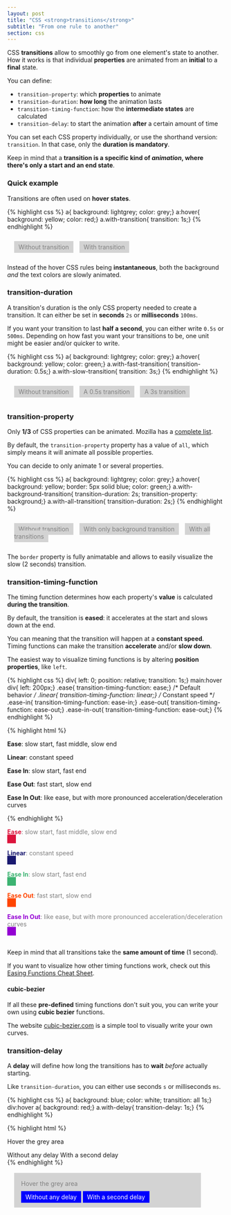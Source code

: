 ```yaml
---
layout: post
title: "CSS <strong>transitions</strong>"
subtitle: "From one rule to another"
section: css
---
```


CSS <strong>transitions</strong> allow to smoothly go from one element's state to another. How it works is that individual **properties** are animated from an **initial** to a **final** state.

You can define:

* `transition-property`: which **properties** to animate
* `transition-duration`: **how long** the animation lasts
* `transition-timing-function`: how the **intermediate states** are calculated
* `transition-delay`: to start the animation **after** a certain amount of time

You can set each CSS property individually, or use the shorthand version: `transition`. In that case, only the **duration is mandatory**.

Keep in mind that a **transition is a specific kind of _animation_, where there's only a start and an end state**.

### Quick example

Transitions are often used on **hover states**.

{% highlight css %}
a{ background: lightgrey; color: grey;}
a:hover{ background: yellow; color: red;}
a.with-transition{ transition: 1s;}
{% endhighlight %}

<div class="result" id="result-841">
  <a>Without transition</a>
  <a class="with-transition">With transition</a>
</div>

Instead of the hover CSS rules being **instantaneous**, both the background _and_ the text colors are slowly animated.

### transition-duration

A transition's duration is the only CSS property needed to create a transition. It can either be set in **seconds** `2s` or **milliseconds** `100ms`.

If you want your transition to last **half a second**, you can either write `0.5s` or `500ms`. Depending on how fast you want your transitions to be, one unit might be easier and/or quicker to write.

{% highlight css %}
a{ background: lightgrey; color: grey;}
a:hover{ background: yellow; color: green;}
a.with-fast-transition{ transition-duration: 0.5s;}
a.with-slow-transition{ transition: 3s;}
{% endhighlight %}

<div class="result" id="result-842">
  <a>Without transition</a>
  <a class="with-fast-transition">A 0.5s transition</a>
  <a class="with-slow-transition">A 3s transition</a>
</div>

### transition-property

Only **1/3** of CSS properties can be animated. Mozilla has a [complete list](https://developer.mozilla.org/en-US/docs/Web/CSS/CSS_animated_properties).

By default, the `transition-property` property has a value of `all`, which simply means it will animate all possible properties.

You can decide to only animate 1 or several properties.

{% highlight css %}
a{ background: lightgrey; color: grey;}
a:hover{ background: yellow; border: 5px solid blue; color: green;}
a.with-background-transition{ transition-duration: 2s; transition-property: background;}
a.with-all-transition{ transition-duration: 2s;}
{% endhighlight %}

<div class="result" id="result-843">
  <a>Without transition</a>
  <a class="with-background-transition">With only background transition</a>
  <a class="with-all-transition">With all transitions</a>
</div>

The `border` property is fully animatable and allows to easily visualize the slow (2 seconds) transition.

### transition-timing-function

The timing function determines how each property's **value** is calculated **during the transition**.

By default, the transition is **eased**: it accelerates at the start and slows down at the end.

You can meaning that the transition will happen at a **constant speed**. Timing functions can make the transition **accelerate** and/or **slow down**.

The easiest way to visualize timing functions is by altering **position properties**, like `left`.

{% highlight css %}
div{ left: 0; position: relative; transition: 1s;}
main:hover div{ left: 200px;}
.ease{ transition-timing-function: ease;} /* Default behavior */
.linear{ transition-timing-function: linear;} /* Constant speed */
.ease-in{ transition-timing-function: ease-in;}
.ease-out{ transition-timing-function: ease-out;}
.ease-in-out{ transition-timing-function: ease-out;}
{% endhighlight %}

{% highlight html %}
<main>
  <p><strong>Ease</strong>: slow start, fast middle, slow end</p>
  <div class="ease"></div>
  <p><strong>Linear</strong>: constant speed</p>
  <div class="linear"></div>
  <p><strong>Ease In</strong>: slow start, fast end</p>
  <div class="ease-in"></div>
  <p><strong>Ease Out</strong>: fast start, slow end</p>
  <div class="ease-out"></div>
  <p><strong>Ease In Out</strong>: like ease, but with more pronounced acceleration/deceleration curves</p>
  <div class="ease-in-out"></div>
</main>
{% endhighlight %}

<div class="result" id="result-844">
  <p><strong>Ease</strong>: slow start, fast middle, slow end</p>
  <div class="ease"></div>
  <p><strong>Linear</strong>: constant speed</p>
  <div class="linear"></div>
  <p><strong>Ease In</strong>: slow start, fast end</p>
  <div class="ease-in"></div>
  <p><strong>Ease Out</strong>: fast start, slow end</p>
  <div class="ease-out"></div>
  <p><strong>Ease In Out</strong>: like ease, but with more pronounced acceleration/deceleration curves</p>
  <div class="ease-in-out"></div>
</div>

Keep in mind that all transitions take the **same amount of time** (1 second).

If you want to visualize how other timing functions work, check out this [Easing Functions Cheat Sheet](http://easings.net/).

#### cubic-bezier

If all these **pre-defined** timing functions don't suit you, you can write your own using **cubic bezier** functions.

The website [cubic-bezier.com](http://cubic-bezier.com/) is a simple tool to visually write your own curves.

### transition-delay

A **delay** will define how long the transitions has to **wait** _before_ actually starting.

Like `transition-duration`, you can either use seconds `s` or milliseconds `ms`.

{% highlight css %}
a{ background: blue; color: white; transition: all 1s;}
div:hover a{ background: red;}
a.with-delay{ transition-delay: 1s;}
{% endhighlight %}

{% highlight html %}
<div>
  <p>Hover the grey area</p>
  <a>Without any delay</a>
  <a class="with-delay">With a second delay</a>
</div>
{% endhighlight %}

<div class="result" id="result-845">
  <div>
    <p>Hover the grey area</p>
    <a>Without any delay</a>
    <a class="with-delay">With a second delay</a>
  </div>
</div>

<style type="text/css">
#result-841{ padding: 1rem;}
#result-841 a{ background: lightgrey; color: grey; margin-right: 10px; padding: 5px 10px; transition: none;}
#result-841 a:hover{ background: yellow; color: red;}
#result-841 .with-transition{ transition: 1s}
#result-842{ padding: 1rem;}
#result-842 a{ background: lightgrey; color: grey; margin-right: 10px; padding: 5px 10px; transition: none;}
#result-842 a:hover{ background: yellow; color: green;}
#result-842 .with-fast-transition{ transition: 0.5s;}
#result-842 .with-slow-transition{ transition: 3s;}
#result-843{ padding: 1rem;}
#result-843 a{ background: lightgrey; color: grey; margin-right: 10px; padding: 5px 10px; transition: none;}
#result-843 a:hover{ background: yellow; border: 5px solid blue; color: green;}
#result-843 .with-background-transition{ transition: 2s; transition-property: background;}
#result-843 .with-all-transition{ transition: 2s;}
#result-844{ padding-bottom: 1rem;}
#result-844 div{ background: crimson; height: 20px; left: 0; margin-top: -1rem; position: relative; transition: 1s; width: 20px;}
#result-844:hover div{ left: 200px;}
#result-844 p{ color: grey;}
#result-844 p strong{ font-weight: bold;}
#result-844 .ease{ transition-timing-function: ease;} /* Default behavior */
#result-844 .linear{ transition-timing-function: linear;} /* Constant speed */
#result-844 .ease-in{ transition-timing-function: ease-in;}
#result-844 .ease-out{ transition-timing-function: ease-out;}
#result-844 .ease-in-out{ transition-timing-function: ease-out;}
#result-844 p:nth-child(1) strong{ color: crimson;}
#result-844 div:nth-child(2){ background: crimson;}
#result-844 p:nth-child(3) strong{ color: midnightblue;}
#result-844 div:nth-child(4){ background: midnightblue;}
#result-844 p:nth-child(5) strong{ color: mediumseagreen;}
#result-844 div:nth-child(6){ background: mediumseagreen;}
#result-844 p:nth-child(7) strong{ color: orangered;}
#result-844 div:nth-child(8){ background: orangered;}
#result-844 p:nth-child(9) strong{ color: darkviolet;}
#result-844 div:nth-child(10){ background: darkviolet;}
#result-845{ padding: 1rem;}
#result-845 div{ background: lightgrey; padding: 1rem; width: 400px;}
#result-845 div p{ color: grey; margin-top: 0;}
#result-845 a{ background: blue; color: white; padding: 5px 10px; text-decoration: none; transition: all 1s;}
#result-845 div:hover a{ background: red;}
#result-845 a.with-delay{ transition-delay: 1s;}
</style>